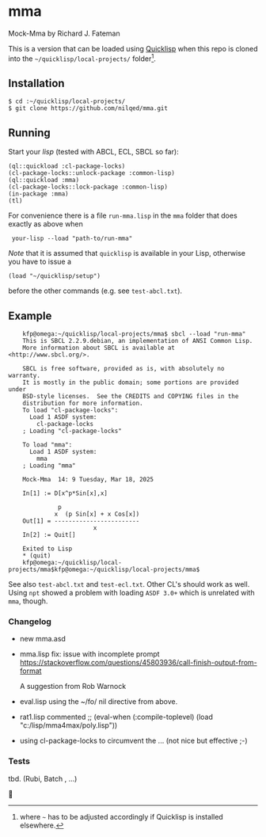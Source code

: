 # mma
Mock-Mma by Richard J. Fateman

This is a version that can be loaded using [Quicklisp](https://www.quicklisp.org/beta/)
when this repo is cloned into the `~/quicklisp/local-projects/` folder[^1].


## Installation

    $ cd :~/quicklisp/local-projects/
    $ git clone https://github.com/nilqed/mma.git

## Running
Start your *lisp* (tested with ABCL, ECL, SBCL so far): 

    (ql::quickload :cl-package-locks)
    (cl-package-locks::unlock-package :common-lisp)
    (ql::quickload :mma)
    (cl-package-locks::lock-package :common-lisp)
    (in-package :mma)
    (tl)

For convenience there is a file `run-mma.lisp` in the `mma` folder that
does exactly as above when

     your-lisp --load "path-to/run-mma"

*Note* that it is assumed that `quicklisp` is available in your Lisp, otherwise you have
to issue a

    (load "~/quicklisp/setup")

before the other commands (e.g. see `test-abcl.txt`).

## Example


        kfp@omega:~/quicklisp/local-projects/mma$ sbcl --load "run-mma"
        This is SBCL 2.2.9.debian, an implementation of ANSI Common Lisp.
        More information about SBCL is available at <http://www.sbcl.org/>.
        
        SBCL is free software, provided as is, with absolutely no warranty.
        It is mostly in the public domain; some portions are provided under
        BSD-style licenses.  See the CREDITS and COPYING files in the
        distribution for more information.
        To load "cl-package-locks":
          Load 1 ASDF system:
            cl-package-locks
        ; Loading "cl-package-locks"
        
        To load "mma":
          Load 1 ASDF system:
            mma
        ; Loading "mma"
        
        Mock-Mma  14: 9 Tuesday, Mar 18, 2025
        
        In[1] := D[x^p*Sin[x],x]
        
                  p
                 x  (p Sin[x] + x Cos[x])
        Out[1] = ------------------------
                            x
        In[2] := Quit[]
        
        Exited to Lisp
        * (quit)
        kfp@omega:~/quicklisp/local-projects/mma$kfp@omega:~/quicklisp/local-projects/mma$
        
See also `test-abcl.txt` and `test-ecl.txt`. Other CL's should work as well. Using `npt`
showed a problem with loading `ASDF 3.0+` which is unrelated with `mma`, though.


### Changelog

  * new mma.asd
  * mma.lisp
      fix: issue with incomplete prompt 
      https://stackoverflow.com/questions/45803936/call-finish-output-from-format
    
      A suggestion from Rob Warnock
  * eval.lisp
      using the ~/fo/ nil directive from above.
  * rat1.lisp
      commented
      ;; (eval-when (:compile-toplevel) (load "c:/lisp/mma4max/poly.lisp")) 

  * using cl-package-locks to circumvent the ... (not nice but effective ;-)


 ### Tests 
 tbd. (Rubi, Batch , ...)

 :date:

[^1]: where `~` has to be adjusted accordingly if Quicklisp is installed elsewhere.

